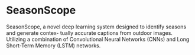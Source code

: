 # SeasonScope
SeasonScope, a novel deep learning
system designed to identify seasons and generate contex-
tually accurate captions from outdoor images. Utilizing a
combination of Convolutional Neural Networks (CNNs)
and Long Short-Term Memory (LSTM) networks.
